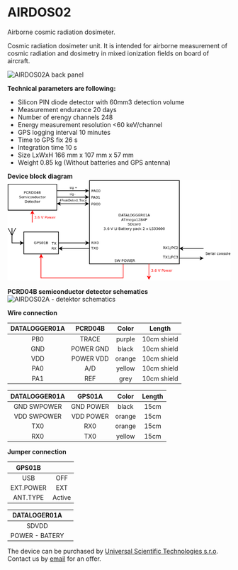 # AIRDOS02
Airborne cosmic radiation dosimeter.

Cosmic radiation dosimeter unit. It is intended for airborne measurement of cosmic radiation and dosimetry in mixed ionization fields on board of aircraft. 



![AIRDOS02A back panel](/doc/src/img/AIRDOS02A_box_front.jpg "AIRDOS front panel")

**Technical parameters are following:** 

* Silicon PIN diode detector with 60mm3 detection volume
* Measurement endurance 20 days
* Number of erengy channels    248
* Energy measurement resolution    <60 keV/channel
* GPS logging interval    10 minutes
* Time to GPS fix	26 s
* Integration time    10 s
* Size LxWxH 166 mm x 107 mm x 57 mm 
* Weight 0.85 kg (Without batteries and GPS antenna)

**Device block diagram**
![AIRDOS02A block diagram](hw/sch_pcb/AIRDOS02A_block.png)

**PCRD04B semiconductor detector schematics**
![AIRDOS02A - detektor schematics ](hw/sch_pcb/PCRD04B_Detector_Schematics.png)

**Wire connection**

| DATALOGGER01A       | PCRD04B           | Color | Length |
| :-------------: |:-------------:| :-----:|:-----:|
| PB0     | TRACE | purple |10cm shield |
| GND     | POWER GND | black |10cm shield |
| VDD    | POWER VDD | orange |10cm shield |
| PA0     | A/D | yellow |10cm shield |
| PA1    | REF | grey |10cm shield |

| DATALOGGER01A       | GPS01A          | Color | Length |
| :-------------: |:-------------:| :-----:|:-----:|
| GND SWPOWER     | GND POWER | black |15cm |
| VDD SWPOWER     | VDD POWER | orange |15cm |
| TX0     | RX0 | orange |15cm |
| RX0     | TX0 | yellow |15cm |

**Jumper connection**

| GPS01B       |           | 
| :-------------: |:-------------:|
| USB     | OFF | 
| EXT.POWER     | EXT | 
| ANT.TYPE   | Active | 

| DATALOGER01A       |           | 
| :-------------: |:-------------:|
| SDVDD     |  | 
| POWER - BATERY     |  | 

The device can be purchased by [Universal Scientific Technologies s.r.o](http://www.ust.cz). Contact us by [email](sale@ust.cz) for an offer.
